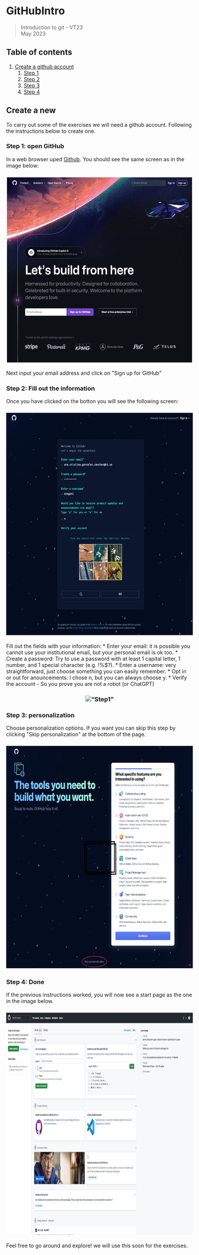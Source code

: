 # GitHubIntro

><p>Introduction to git - VT23 <br>
> May 2023 <br>

## Table of contents
1. [Create a github account](#githubacc)
	1. [Step 1](#step1)
	2. [Step 2](#step2)
  	3. [Step 3](#step3)
  	4. [Step 4](#step4)

## Create a new <a name="githubacc"></a>
To carry out some of the exercises we will need a github account. Following the instructions below to create one.

### Step 1: open GitHub<a name="step1"></a>
In a web browser uped [Github](www.github.com). You should see the same screen as in the image below:

<h3 align="center">
<img src="images/Step1.png" alt= “Step1” width="500" height="500">
</h3>

Next input your email address and click on "Sign up for GitHub"

### Step 2: Fill out the information<a name="step2"></a>
Once you have clicked on the botton you will see the following screen:

<h3 align="center">
<img src="images/Step2.png" alt= “Step2” width="600" height="600">
</h3>
Fill out the fields with your information: 
* Enter your email: it is possible you cannot use your institutional email, but your personal email is ok too.
* Create a password: Try to use a password with at least 1 capital letter, 1 number, and 1 special character (e.g. !%$?). 
* Enter a username: very straightforward, just choose something you can easily remember.
* Opt in or out for anouncements: I chose n, but you can always choose y.
* Verify the account - So you prove you are not a robot (or ChatGPT)

<h3 align="center">
<img src="https://media.giphy.com/media/l0NwI1oBNxYfoRRny/giphy.gif" alt= “Step1” width="200" height="200">
</h3>

### Step 3: personalization<a name="step3"></a>
Choose personalization options. If you want you can skip this step by clicking "Skip personalization" at the bottom of the page.
<h3 align="center">
<img src="images/Step3.png" alt= “Step3” width="700" height="600">
</h3>

### Step 4: Done<a name="step4"></a>
If the previous instructions worked, you will now see a start page as the one in the image below.
<h3 align="center">
<img src="images/Step4.png" alt= “Step4” width="600" height="600">
</h3>
Feel free to go around and explore! we will use this soon for the exercises.

